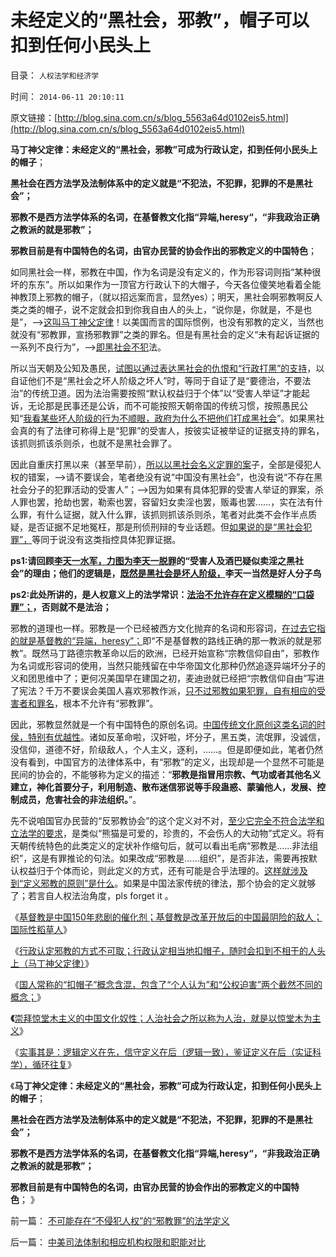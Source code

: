 # 未经定义的“黑社会，邪教”，帽子可以扣到任何小民头上

目录： `人权法学和经济学` 

时间： `2014-06-11 20:10:11` 

原文链接：[http://blog.sina.com.cn/s/blog_5563a64d0102eis5.html](http://blog.sina.com.cn/s/blog_5563a64d0102eis5.html)

**马丁神父定律：未经定义的“黑社会，邪教”可成为行政认定，扣到任何小民头上的帽子**；

**黑社会在西方法学及法制体系中的定义就是“不犯法，不犯罪，犯罪的不是黑社会”；**

**邪教不是西方法学体系的名词，在基督教文化指“异端,heresy“，“非我政治正确之教派的就是邪教”；**

**邪教目前是有中国特色的名词，由官办民营的协会作出的邪教定义的中国特色**；

如同黑社会一样，邪教在中国，作为名词是没有定义的，作为形容词则指“某种很坏的东东”。所以如果作为一顶官方行政认下的大帽子，今天各位傻笑地看着全能神教顶上邪教的帽子，（就以招远案而言，显然yes）；明天，黑社会啊邪教啊反人类之类的帽子，说不定就会扣到你我自由人的头上，“说你是，你就是，不是也是”，——>[这叫马丁神父定律](../../../2014/6/7/邪教的定义标准是什么？行政认定邪教的方式不可取；.md)！以美国而言的国际惯例，也没有邪教的定义，当然也就没有“邪教罪，宣扬邪教罪”之类的罪名。但是有黑社会的定义“未有起诉证据的一系列不良行为”，——>[即黑社会不犯](../../../2009/10/11/可以定制的打黑.md)法。

所以当天朝及公知及愚民，[试图以通过表达黑社会的仇恨和“行政打黑”的支持](http://darthvad.blog.sohu.com/189376140.html)，以自证他们不是“黑社会之坏人阶级之坏人”时，等同于自证了是“要德治，不要法治”的传统卫道。因为法治需要按照“默认权益归于个体”以“受害人举证”才能起诉，无论那是民事还是公诉，而不可能按照天朝帝国的传统习惯，按照愚民公知“[我看某些坏人阶级的行为不顺眼，政府为什么不把他们打成黑社会](../../../2010/2/27/有中国特色的黑社会.md)”。如果黑社会真的有了法律可称得上是“犯罪”的受害人，按彼实证被举证的证据支持的罪名，该抓则抓该杀则杀，也就不是黑社会罪了。

因此自重庆打黑以来（甚至早前），[所以以黑社会名义定罪的案](../../../2010/2/27/扬我警威“我是兔子，我是兔子”.md)子，全部是侵犯人权的错案，——>请不要误会，笔者绝没有说“中国没有黑社会”，也没有说“不存在黑社会分子的犯罪活动的受害人”；——>因为如果有具体犯罪的受害人举证的罪案，杀人罪也罢，抢劫也罢，勒索也罢，容留妇女卖淫也罢，贩毒也罢……，实在法有什么罪，有什么证据，就入什么罪，该抓则抓该杀则杀，笔者对此类不会作半点质疑，是否证据不足地冤枉，那是刑侦刑辩的专业话题。但[如果说的是“黑社会犯罪”，](../../../2010/3/1/产权关系混乱催生中国特色的黑社会.md)等同于说没有这类指控具体犯罪证据。

**ps1:请回顾[李天一水军，力图为李天一脱罪](../../../2014/6/9/北大法学院刘桂明教授在李天一轮奸案中手段的高明和低劣.md)的“受害人及酒巴疑似卖淫之黑社会”的理由；他们的逻辑是，[既然是黑社会是坏人阶级，](../../../2014/4/8/从断言棒喝，到下毒杀人，大革命的左棍本能.md)李天一当然是好人分子鸟**

**ps2:此处所讲的，是人权意义上的法学常识：[法治不允许存在定义模糊的“口袋罪”；](../../../2013/9/30/“其他”特色的口袋罪的非法性，成文法的缺陷，援例法的科学性.md)，否则就不是法治；**

邪教的道理也一样。邪教是一个已经被西方文化抛弃的名词和形容词，[在过去它指的就是基督教的“异端，heresy”；](../../../2013/4/9/社会学能够成为科学的最基本条件；.md)即“不是基督教的路线正确的那一教派的就是邪教”。既然马丁路德宗教革命以后的欧洲，已经开始宣称“宗教信仰自由”，邪教作为名词或形容词的使用，当然只能残留在中华帝国文化那种仍然追逐异端坏分子的义和团思维中了；更何况美国早在建国之初，麦迪逊就已经把“宗教信仰自由”写进了宪法？千万不要误会美国人喜欢邪教作派，[只不过邪教如果犯罪，自有相应的受害者和罪名](../../../2012/4/25/“受害者举证”排除斯大林正义.md)，根本不允许有“邪教罪”。

因此，邪教显然就是一个有中国特色的原创名词。[中国传统文化原创这类名词的时侯，特别有优越性](../../../2009/11/12/小农意识的暴力倾向和文革.md)。诸如反革命啦，汉奸啦，坏分子，黑五类，流氓罪，没诚信，没信仰，道德不好，阶级敌人，个人主义，逐利，……。但是即便如此，笔者仍然没有看到，中国官方的法律体系中，有“邪教”的定义，出现却是一个显然不可能是民间的协会的，不能够称为定义的描述：“**邪教是指冒用宗教、气功或者其他名义建立，神化首要分子，利用制造、散布迷信邪说等手段蛊惑、蒙骗他人，发展、控制成员，危害社会的非法组织。**”。

先不说咱国官办民营的“反邪教协会”的这个定义对不对，[至少它完全不符合法学和立法学的要求](../../../2013/11/7/美国的语文课和“立法学”中的语文技术和逻辑常识.md)，是类似“熊猫是可爱的，珍贵的，不会伤人的大动物”式定义。将有天朝传统特色的此类定义的定状补作缩句后，就可以看出毛病“邪教是……非法组织”，这是有罪推论的句法。如果改成“邪教是……组织”，是否非法，需要再按默认权益归于个体而论，则此定义的方式，还有可能是合乎法理的。[这样就涉及到“定义邪教的原则”是什么](../../../2010/6/11/“天无二日，法无二纲”单一断言规则.md)。如果是中国法家传统的律法，那个协会的定义就够了；若言自人权法治角度，pls
forget it 。

《[基督教是中国150年悲剧的催化剂；基督教是改革开放后的中国最阴险的敌人；国际性稻草人](../../../2014/6/5/基督教是中国150年悲剧的催化剂.md)》

《[行政认定邪教的方式不可取；行政认定相当地扣帽子，随时会扣到不相干的人头上（马丁神父定律）](../../../2014/6/7/邪教的定义标准是什么？行政认定邪教的方式不可取；.md)》

《[国人常称的“扣帽子”概念含混，包含了“个人认为”和“公权迫害”两个截然不同的概念；](../../../2014/6/8/自由的“个人观点扣帽子”和不恰当的“行政扣帽子”.md)》

**《**[崇拜惊堂木主义的中国文化奴性；人治社会之所以称为人治，就是以惊堂木为主义](../../../2014/6/9/人治法治都从生活开始，崇拜惊堂木主义的中国文化奴性.md)》

《[实事其是：逻辑定义在先，信守定义在后（逻辑一致），鉴证定义在后（实证科学），循环往复](../../../2014/6/10/人治或是法治，是每个人自主的生活方式.md)》

《**马丁神父定律：未经定义的“黑社会，邪教”可成为行政认定，扣到任何小民头上的帽子**；

**黑社会在西方法学及法制体系中的定义就是“不犯法，不犯罪，犯罪的不是黑社会”；**

**邪教不是西方法学体系的名词，在基督教文化指“异端,heresy“，“非我政治正确之教派的就是邪教”；**

**邪教目前是有中国特色的名词，由官办民营的协会作出的邪教定义的中国特色**； 》

前一篇： [不可能存在“不侵犯人权”的“邪教罪”的法学定义](../../../2014/6/12/不可能存在“不侵犯人权”的“邪教罪”的法学定义.md)

后一篇： [中美司法体制和相应机构权限和职能对比](../../../2014/6/2/中美司法体制和相应机构权限和职能对比.md)

